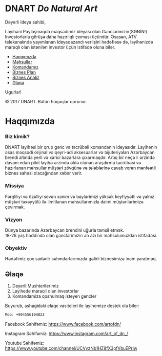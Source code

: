 # DNART _Do Natural Art_

Dəyərli Ideya sahibi,

Layihəni Paylaşmaqda məqsədimiz ideyası olan Gənclərimizin(SƏNİN!) Investorlarla görüşə daha hazırlıqlı çıxması üçündür.
Əsasən, ATV telekanalında yayımlanan Ideyaqazandı verlişini hədəfləsə də, layihənizdə maraqlı olan istənilən investor üçün istifadə oluna bilər.

- [Haqqımızda](#haqqımızda)
- [Məhsullar](/Mehsullar/README.md#məhsullar)
- [Komandamız](/Komanda)
- [Biznes Plan ](/BiznesPlan)
- [Biznes Analiz](/BiznesAnaliz)
- [Əlaqə](#Əlaqə)

Ugurlar! <br /> 

© 2017 DNART. Bütün hüquqlar qorunur.

# Haqqımızda

### Biz kimik?

DNART layihəsi bir qrup gənc və təcrübəli komandanın ideyasıdır. Layihənin əsas məqsədi orijinal və qeyri-adi aksesuarlar və bijuteriyaları Azərbaycan brendi altında yerli və xarici bazarlara çıxarmaqdır. Artıq bir neçə il ərzində davam edən pilot layihə ərzində əldə olunan araşdırma təcrübəsi və hazırlanan məhsullar müştəri zövqünə və tələblərinə cavab verən mənfəətli biznes sahəsi olacağından xəbər verir. 

### Missiya
Fərqliliyi və özəlliyi sevən xanım və bəylərimizi yüksək keyfiyyətli və yalnız müştəri təxəyyülü ilə limitlənən məhsullarımızla daimi müştərilərimizə çevirmək.

### Vizyon
Dünya bazarında Azərbaycan brendini uğurla təmsil etmək. <br /> 
18-28 yaş həddində olan gənclərimizin ən azı bir məhsulumuzdan istifadəsi.

### Obyektiv
Hədəfimiz çox sadədir səhmdarlarımızda  gəlirli biznesimizə inam yaratmaq.


## Əlaqə

1. Deyerli Mushterilerimiz
2. Layihede maraqli olan investorlar
3. Komandamiza qoshulmaq isteyen gencler

Buyurub, ashagidaki elaqe vasiteleri ile layihemize destek ola biler:

```bash
Mob: +994556104823

```

Facebook Səhifəmiz:
https://www.facebook.com/artofdn/

Instagram Səhifəmiz:
https://www.instagram.com/art_of_dn_/

Youtube Səhifəmiz:
https://www.youtube.com/channel/UCVyzNb1HZ8fX3pfVbuEPriw
